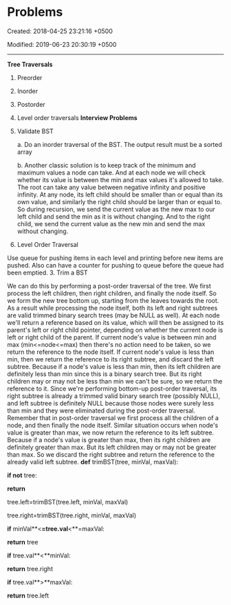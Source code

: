 # Problems

Created: 2018-04-25 23:21:16 +0500

Modified: 2019-06-23 20:30:19 +0500

---

**Tree Traversals**

1.  Preorder

2.  Inorder

3.  Postorder

4.  Level order traversals
**Interview Problems**

1.  Validate BST

    a.  Do an inorder traversal of the BST. The output result must be a sorted array

    b.  Another classic solution is to keep track of the minimum and maximum values a node can take. And at each node we will check whether its value is between the min and max values it's allowed to take. The root can take any value between negative infinity and positive infinity. At any node, its left child should be smaller than or equal than its own value, and similarly the right child should be larger than or equal to. So during recursion, we send the current value as the new max to our left child and send the min as it is without changing. And to the right child, we send the current value as the new min and send the max without changing.
2.  Level Order Traversal

Use queue for pushing items in each level and printing before new items are pushed. Also can have a counter for pushing to queue before the queue had been emptied.
3.  Trim a BST

We can do this by performing a post-order traversal of the tree. We first process the left children, then right children, and finally the node itself. So we form the new tree bottom up, starting from the leaves towards the root. As a result while processing the node itself, both its left and right subtrees are valid trimmed binary search trees (may be NULL as well).
At each node we'll return a reference based on its value, which will then be assigned to its parent's left or right child pointer, depending on whether the current node is left or right child of the parent. If current node's value is between min and max (min<=node<=max) then there's no action need to be taken, so we return the reference to the node itself. If current node's value is less than min, then we return the reference to its right subtree, and discard the left subtree. Because if a node's value is less than min, then its left children are definitely less than min since this is a binary search tree. But its right children may or may not be less than min we can't be sure, so we return the reference to it. Since we're performing bottom-up post-order traversal, its right subtree is already a trimmed valid binary search tree (possibly NULL), and left subtree is definitely NULL because those nodes were surely less than min and they were eliminated during the post-order traversal. Remember that in post-order traversal we first process all the children of a node, and then finally the node itself.
Similar situation occurs when node's value is greater than max, we now return the reference to its left subtree. Because if a node's value is greater than max, then its right children are definitely greater than max. But its left children may or may not be greater than max. So we discard the right subtree and return the reference to the already valid left subtree.
**def** trimBST(tree, minVal, maxVal):

**if not** tree:

**return**

tree.left=trimBST(tree.left, minVal, maxVal)

tree.right=trimBST(tree.right, minVal, maxVal)

**if** minVal**<**=tree.val**<**=maxVal:

**return** tree

**if** tree.val**<**minVal:

**return** tree.right

**if** tree.val**>**maxVal:

**return** tree.left

